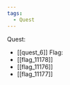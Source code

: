 ```yaml
---
tags:
  - Quest
---
```

Quest:
- [[quest_6]]
Flag:
- [[flag_11178]]
- [[flag_11176]]
- [[flag_11177]]
